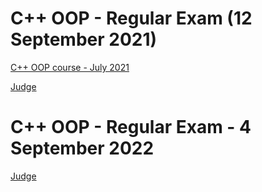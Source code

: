 # C++ OOP - Regular Exam (12 September 2021)

[C++ OOP course - July 2021](https://softuni.bg/trainings/3259/cpp-oop-july-2021)

[Judge](https://judge.softuni.org/Contests/3151/CPlusPlus-OOP-Regular-Exam-12-September-2021)

# C++ OOP - Regular Exam - 4 September 2022

[Judge](https://judge.softuni.org/Contests/3597/CPlusPlus-OOP-Regular-Exam-4-September-2022)
